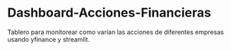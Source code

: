 # Dashboard-Acciones-Financieras
Tablero para monitorear como varían las acciones de diferentes empresas usando yfinance y streamlit.
